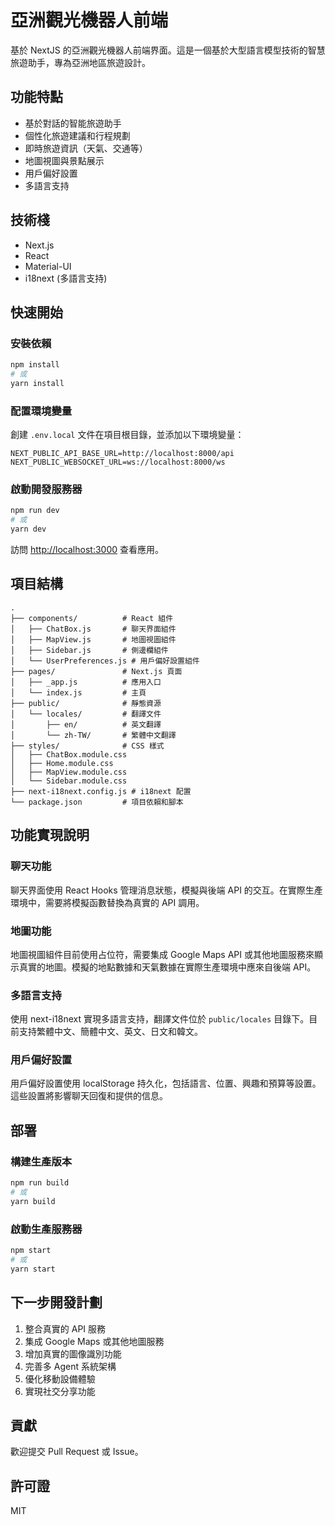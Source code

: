 # 亞洲觀光機器人前端

基於 NextJS 的亞洲觀光機器人前端界面。這是一個基於大型語言模型技術的智慧旅遊助手，專為亞洲地區旅遊設計。

## 功能特點

- 基於對話的智能旅遊助手
- 個性化旅遊建議和行程規劃
- 即時旅遊資訊（天氣、交通等）
- 地圖視圖與景點展示
- 用戶偏好設置
- 多語言支持

## 技術棧

- Next.js
- React
- Material-UI
- i18next (多語言支持)

## 快速開始

### 安裝依賴

```bash
npm install
# 或
yarn install
```

### 配置環境變量

創建 `.env.local` 文件在項目根目錄，並添加以下環境變量：

```
NEXT_PUBLIC_API_BASE_URL=http://localhost:8000/api
NEXT_PUBLIC_WEBSOCKET_URL=ws://localhost:8000/ws
```

### 啟動開發服務器

```bash
npm run dev
# 或
yarn dev
```

訪問 [http://localhost:3000](http://localhost:3000) 查看應用。

## 項目結構

```
.
├── components/          # React 組件
│   ├── ChatBox.js       # 聊天界面組件
│   ├── MapView.js       # 地圖視圖組件
│   ├── Sidebar.js       # 側邊欄組件
│   └── UserPreferences.js # 用戶偏好設置組件
├── pages/               # Next.js 頁面
│   ├── _app.js          # 應用入口
│   └── index.js         # 主頁
├── public/              # 靜態資源
│   └── locales/         # 翻譯文件
│       ├── en/          # 英文翻譯
│       └── zh-TW/       # 繁體中文翻譯
├── styles/              # CSS 樣式
│   ├── ChatBox.module.css
│   ├── Home.module.css
│   ├── MapView.module.css
│   └── Sidebar.module.css
├── next-i18next.config.js # i18next 配置
└── package.json         # 項目依賴和腳本
```

## 功能實現說明

### 聊天功能

聊天界面使用 React Hooks 管理消息狀態，模擬與後端 API 的交互。在實際生產環境中，需要將模擬函數替換為真實的 API 調用。

### 地圖功能

地圖視圖組件目前使用占位符，需要集成 Google Maps API 或其他地圖服務來顯示真實的地圖。模擬的地點數據和天氣數據在實際生產環境中應來自後端 API。

### 多語言支持

使用 next-i18next 實現多語言支持，翻譯文件位於 `public/locales` 目錄下。目前支持繁體中文、簡體中文、英文、日文和韓文。

### 用戶偏好設置

用戶偏好設置使用 localStorage 持久化，包括語言、位置、興趣和預算等設置。這些設置將影響聊天回復和提供的信息。

## 部署

### 構建生產版本

```bash
npm run build
# 或
yarn build
```

### 啟動生產服務器

```bash
npm start
# 或
yarn start
```

## 下一步開發計劃

1. 整合真實的 API 服務
2. 集成 Google Maps 或其他地圖服務
3. 增加真實的圖像識別功能
4. 完善多 Agent 系統架構
5. 優化移動設備體驗
6. 實現社交分享功能

## 貢獻

歡迎提交 Pull Request 或 Issue。

## 許可證

MIT